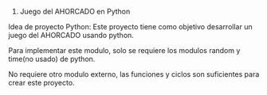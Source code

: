 1. Juego del AHORCADO en Python

Idea de proyecto Python: Este proyecto tiene como objetivo desarrollar un juego del AHORCADO usando python.

Para implementar este modulo, solo se requiere los modulos random y time(no usado) de python.

No requiere otro modulo externo, las funciones y ciclos son suficientes para crear este proyecto.
